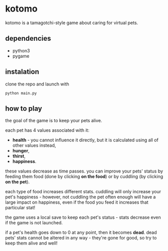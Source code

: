 # kotomo

kotomo is a tamagotchi-style game about caring for virtual pets.

## dependencies

- python3
- pygame

## instalation

clone the repo and launch with
```
python main.py
```

## how to play

the goal of the game is to keep your pets alive.

each pet has 4 values associated with it:
- **health** - you cannot influence it directly, but it is calculated using all of other values instead,
- **hunger**,
- **thirst**,
- **happiness**.

these values decrease as time passes.
you can improve your pets' status by feeding them food (done by clicking **on the food**) or by cuddling (by clicking **on the pet**).

each type of food increases different stats. cuddling will only increase your pet's happiness - however, not cuddling the pet often enough will have a large impact on happiness, even if the food you feed it increases that particular stat!

the game uses a local save to keep each pet's status - stats decrease even if the game is not launched.

if a pet's health goes down to 0 at any point, then it becomes **dead**. dead pets' stats cannot be altered in any way - they're gone for good, so try to keep them alive and well!